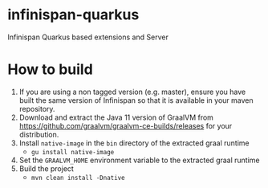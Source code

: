 # infinispan-quarkus
Infinispan Quarkus based extensions and Server

# How to build

1. If you are using a non tagged version (e.g. master), ensure you have built
the same version of Infinispan so that it is available in your maven repository.
2. Download and extract the Java 11 version of GraalVM from
https://github.com/graalvm/graalvm-ce-builds/releases
for your distribution.
3. Install `native-image` in the `bin` directory of the extracted graal
runtime
   * `gu install native-image`
4. Set the `GRAALVM_HOME` environment variable to the extracted
graal runtime
5. Build the project
   * `mvn clean install -Dnative`
